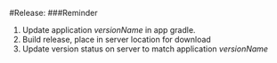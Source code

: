 #Release:
###Reminder

1. Update application *versionName* in app gradle.
2. Build release, place in server location for download
3. Update version status on server to match application *versionName*
